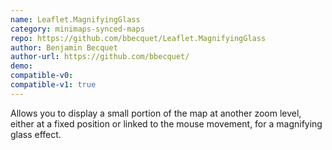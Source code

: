 ```yaml
---
name: Leaflet.MagnifyingGlass
category: minimaps-synced-maps
repo: https://github.com/bbecquet/Leaflet.MagnifyingGlass
author: Benjamin Becquet
author-url: https://github.com/bbecquet/
demo: 
compatible-v0:
compatible-v1: true
---
```


Allows you to display a small portion of the map at another zoom level, either at a fixed position or linked to the mouse movement, for a magnifying glass effect.
